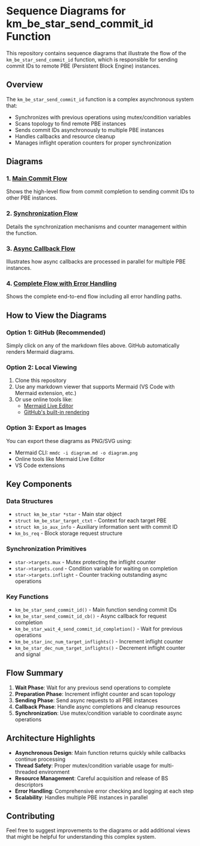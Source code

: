 # Sequence Diagrams for km_be_star_send_commit_id Function

This repository contains sequence diagrams that illustrate the flow of the `km_be_star_send_commit_id` function, which is responsible for sending commit IDs to remote PBE (Persistent Block Engine) instances.

## Overview

The `km_be_star_send_commit_id` function is a complex asynchronous system that:
- Synchronizes with previous operations using mutex/condition variables
- Scans topology to find remote PBE instances
- Sends commit IDs asynchronously to multiple PBE instances
- Handles callbacks and resource cleanup
- Manages inflight operation counters for proper synchronization

## Diagrams

### 1. [Main Commit Flow](01-main-commit-flow.md)
Shows the high-level flow from commit completion to sending commit IDs to other PBE instances.

### 2. [Synchronization Flow](02-synchronization-flow.md)
Details the synchronization mechanisms and counter management within the function.

### 3. [Async Callback Flow](03-async-callback-flow.md)
Illustrates how async callbacks are processed in parallel for multiple PBE instances.

### 4. [Complete Flow with Error Handling](04-complete-flow-with-error-handling.md)
Shows the complete end-to-end flow including all error handling paths.

## How to View the Diagrams

### Option 1: GitHub (Recommended)
Simply click on any of the markdown files above. GitHub automatically renders Mermaid diagrams.

### Option 2: Local Viewing
1. Clone this repository
2. Use any markdown viewer that supports Mermaid (VS Code with Mermaid extension, etc.)
3. Or use online tools like:
   - [Mermaid Live Editor](https://mermaid.live/)
   - [GitHub's built-in rendering](https://github.com/jameel-shorosh-silk/sequence-diagrams-km-be-star)

### Option 3: Export as Images
You can export these diagrams as PNG/SVG using:
- Mermaid CLI: `mmdc -i diagram.md -o diagram.png`
- Online tools like Mermaid Live Editor
- VS Code extensions

## Key Components

### Data Structures
- `struct km_be_star *star` - Main star object
- `struct km_be_star_target_ctxt` - Context for each target PBE
- `struct km_io_aux_info` - Auxiliary information sent with commit ID
- `km_bs_req` - Block storage request structure

### Synchronization Primitives
- `star->targets.mux` - Mutex protecting the inflight counter
- `star->targets.cond` - Condition variable for waiting on completion
- `star->targets.inflight` - Counter tracking outstanding async operations

### Key Functions
- `km_be_star_send_commit_id()` - Main function sending commit IDs
- `km_be_star_send_commit_id_cb()` - Async callback for request completion
- `km_be_star_wait_4_send_commit_id_completion()` - Wait for previous operations
- `km_be_star_inc_num_target_inflights()` - Increment inflight counter
- `km_be_star_dec_num_target_inflights()` - Decrement inflight counter and signal

## Flow Summary

1. **Wait Phase**: Wait for any previous send operations to complete
2. **Preparation Phase**: Increment inflight counter and scan topology
3. **Sending Phase**: Send async requests to all PBE instances
4. **Callback Phase**: Handle async completions and cleanup resources
5. **Synchronization**: Use mutex/condition variable to coordinate async operations

## Architecture Highlights

- **Asynchronous Design**: Main function returns quickly while callbacks continue processing
- **Thread Safety**: Proper mutex/condition variable usage for multi-threaded environment
- **Resource Management**: Careful acquisition and release of BS descriptors
- **Error Handling**: Comprehensive error checking and logging at each step
- **Scalability**: Handles multiple PBE instances in parallel

## Contributing

Feel free to suggest improvements to the diagrams or add additional views that might be helpful for understanding this complex system.
